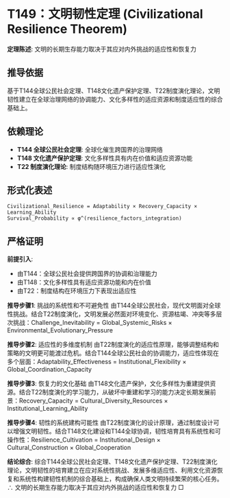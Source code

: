 # T149：文明韧性定理 (Civilizational Resilience Theorem)  

**定理陈述**: 文明的长期生存能力取决于其应对内外挑战的适应性和恢复力  

## 推导依据
基于T144全球公民社会定理、T148文化遗产保护定理、T22制度演化理论，文明韧性建立在全球治理网络的协调能力、文化多样性的适应资源和制度适应性的综合基础上。

## 依赖理论
- **T144 全球公民社会定理**: 全球化催生跨国界的治理网络
- **T148 文化遗产保护定理**: 文化多样性具有内在价值和适应资源功能
- **T22 制度演化理论**: 制度结构随环境压力进行适应性演化

## 形式化表述  
```
Civilizational_Resilience = Adaptability × Recovery_Capacity × Learning_Ability  
Survival_Probability ∝ φ^(resilience_factors_integration)  
```

## 严格证明

**前提引入**:
- 由T144：全球公民社会提供跨国界的协调和治理能力
- 由T148：文化多样性具有适应资源功能和内在价值
- 由T22：制度结构在环境压力下表现出适应性

**推导步骤1**: 挑战的系统性和不可避免性
由T144全球公民社会，现代文明面对全球性挑战。结合T22制度演化，文明发展必然面对环境变化、资源枯竭、冲突等多层次挑战：Challenge_Inevitability = Global_Systemic_Risks × Environmental_Evolutionary_Pressure

**推导步骤2**: 适应性的多维度机制
由T22制度演化的适应性原理，能够调整结构和策略的文明更可能渡过危机。结合T144全球公民社会的协调能力，适应性体现在多个层面：Adaptability_Effectiveness = Institutional_Flexibility × Global_Coordination_Capacity

**推导步骤3**: 恢复力的文化基础
由T148文化遗产保护，文化多样性为重建提供资源。结合T22制度演化的学习能力，从破坏中重建和学习的能力决定长期发展前景：Recovery_Capacity = Cultural_Diversity_Resources × Institutional_Learning_Ability

**推导步骤4**: 韧性的系统建构可能性
由T22制度演化的设计原理，通过制度设计可以增强文明韧性。结合T148文化建设和T144全球协调，韧性培育具有系统性和可操作性：Resilience_Cultivation = Institutional_Design × Cultural_Construction × Global_Cooperation

**结论综合**:
综合T144全球公民社会定理、T148文化遗产保护定理、T22制度演化理论，文明韧性的培育建立在应对系统性挑战、发展多维适应性、利用文化资源恢复和系统性构建韧性机制的综合基础上，构成确保人类文明持续繁荣的核心任务。∴ 文明的长期生存能力取决于其应对内外挑战的适应性和恢复力 □  